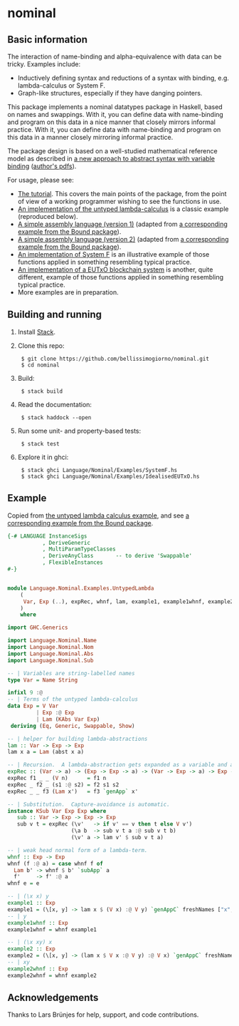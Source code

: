 # nominal

## Basic information

The interaction of name-binding and alpha-equivalence with data can be tricky.  Examples include:

* Inductively defining syntax and reductions of a syntax with binding, e.g. lambda-calculus or System F.
* Graph-like structures, especially if they have danging pointers.

This package implements a nominal datatypes package in Haskell, based on names and swappings.  With it, you can define data with name-binding and program on this data in a nice manner that closely mirrors informal practice. 
With it, you can define data with name-binding and program on this data in a manner closely mirroring informal practice.

The package design is based on a well-studied mathematical reference model as described in [a new approach to abstract syntax with variable binding](https://link.springer.com/article/10.1007/s001650200016) ([author's pdfs](http://www.gabbay.org.uk/papers.html#newaas-jv)).

For usage, please see: 

* [The tutorial](https://github.com/bellissimogiorno/nominal/blob/master/src/Language/Nominal/Examples/Tutorial.hs).  This covers the main points of the package, from the point of view of a working programmer wishing to see the functions in use.  
* [An implementation of the untyped lambda-calculus](https://github.com/bellissimogiorno/nominal/blob/master/src/Language/Nominal/Examples/UntypedLambda.hs) is a classic example (reproduced below).
* [A simple assembly language (version 1)](https://github.com/bellissimogiorno/nominal/blob/master/src/Language/Nominal/Examples/Assembly1.hs) (adapted from [a corresponding example from the Bound package](https://github.com/ekmett/bound/blob/master/examples/Imperative.hs)).  
* [A simple assembly language (version 2)](https://github.com/bellissimogiorno/nominal/blob/master/src/Language/Nominal/Examples/Assembly2.hs) (adapted from [a corresponding example from the Bound package](https://github.com/ekmett/bound/blob/master/examples/Imperative.hs)).  
* [An implementation of System F](https://github.com/bellissimogiorno/nominal/blob/master/src/Language/Nominal/Examples/SystemF.hs) is an illustrative example of those functions applied in something resembling typical practice.
* [An implementation of a EUTxO blockchain system](https://github.com/bellissimogiorno/nominal/blob/master/src/Language/Nominal/Examples/IdealisedEUTxO.hs) is another, quite different, example of those functions applied in something resembling typical practice.
* More examples are in preparation. 


## Building and running

1. Install [Stack](https://github.com/commercialhaskell/stack).

2. Clone this repo:

        $ git clone https://github.com/bellissimogiorno/nominal.git
        $ cd nominal 

3. Build:

        $ stack build 

4. Read the documentation:

        $ stack haddock --open 

5. Run some unit- and property-based tests: 

        $ stack test 

5. Explore it in ghci:

        $ stack ghci Language/Nominal/Examples/SystemF.hs 
        $ stack ghci Language/Nominal/Examples/IdealisedEUTxO.hs 

## Example

Copied from [the untyped lambda calculus example](https://github.com/bellissimogiorno/nominal/blob/master/src/Language/Nominal/Examples/UntypedLambda.hs), and see [a corresponding example from the Bound package](https://hackage.haskell.org/package/bound).  

```haskell
{-# LANGUAGE InstanceSigs          
           , DeriveGeneric         
           , MultiParamTypeClasses 
           , DeriveAnyClass       -- to derive 'Swappable' 
           , FlexibleInstances     
#-}


module Language.Nominal.Examples.UntypedLambda
    ( 
     Var, Exp (..), expRec, whnf, lam, example1, example1whnf, example2, example2whnf 
    )
    where

import GHC.Generics

import Language.Nominal.Name 
import Language.Nominal.Nom
import Language.Nominal.Abs 
import Language.Nominal.Sub 

-- | Variables are string-labelled names
type Var = Name String 

infixl 9 :@
-- | Terms of the untyped lambda-calculus 
data Exp = V Var 
         | Exp :@ Exp 
         | Lam (KAbs Var Exp)
 deriving (Eq, Generic, Swappable, Show)

-- | helper for building lambda-abstractions 
lam :: Var -> Exp -> Exp 
lam x a = Lam (abst x a)

-- | Recursion.  A lambda-abstraction gets expanded as a variable and a body. 
expRec :: (Var -> a) -> (Exp -> Exp -> a) -> (Var -> Exp -> a) -> Exp -> a 
expRec f1 _ _ (V n)      = f1 n
expRec _ f2 _ (s1 :@ s2) = f2 s1 s2
expRec _ _ f3 (Lam x')   = f3 `genApp` x' 

-- | Substitution.  Capture-avoidance is automatic.
instance KSub Var Exp Exp where
   sub :: Var -> Exp -> Exp -> Exp 
   sub v t = expRec (\v'   -> if v' == v then t else V v') 
                    (\a b  -> sub v t a :@ sub v t b) 
                    (\v' a -> lam v' $ sub v t a)

-- | weak head normal form of a lambda-term.
whnf :: Exp -> Exp 
whnf (f :@ a) = case whnf f of
  Lam b' -> whnf $ b' `subApp` a  
  f'     -> f' :@ a
whnf e = e

-- | (\x x) y
example1 :: Exp
example1 = (\[x, y] -> lam x $ (V x) :@ V y) `genAppC` freshNames ["x", "y"] 
-- | y
example1whnf :: Exp
example1whnf = whnf example1

-- | (\x xy) x
example2 :: Exp
example2 = (\[x, y] -> (lam x $ V x :@ V y) :@ V x) `genAppC` freshNames ["x", "y"] 
-- | xy
example2whnf :: Exp
example2whnf = whnf example2
```

## Acknowledgements

Thanks to Lars Brünjes for help, support, and code contributions. 
